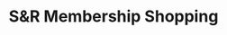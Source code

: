 ---
title: "S&R Membership Shopping"
url: /mabalacat/sundr-membership-shopping/
shop: Großhandel
---